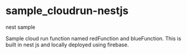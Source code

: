 # sample_cloudrun-nestjs
nest sample

Sample cloud run function named redFunction and blueFunction.
This is built in nest js and locally deployed using firebase. 
